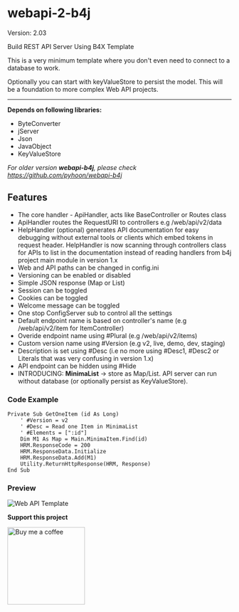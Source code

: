 # webapi-2-b4j

Version: 2.03

Build REST API Server Using B4X Template

This is a very minimum template where you don't even need to connect to a database to work.

Optionally you can start with keyValueStore to persist the model. This will be a foundation to more complex Web API projects.

---

**Depends on following libraries:** 
- ByteConverter
- jServer
- Json
- JavaObject
- KeyValueStore

*For older version **webapi-b4j**, please check https://github.com/pyhoon/webapi-b4j*

## Features
- The core handler - ApiHandler, acts like BaseController or Routes class
- ApiHandler routes the RequestURI to controllers e.g /web/api/v2/data
- HelpHandler (optional) generates API documentation for easy debugging without external tools or clients which embed tokens in request header. HelpHandler is now scanning through controllers class for APIs to list in the documentation instead of reading handlers from b4j project main module in version 1.x
- Web and API paths can be changed in config.ini
- Versioning can be enabled or disabled
- Simple JSON response (Map or List)
- Session can be toggled
- Cookies can be toggled
- Welcome message can be toggled
- One stop ConfigServer sub to control all the settings
- Default endpoint name is based on controller's name (e.g /web/api/v2/item for ItemController)
- Overide endpoint name using #Plural (e.g /web/api/v2/items)
- Custom version name using #Version (e.g v2, live, demo, dev, staging)
- Description is set using #Desc (i.e no more using #Desc1, #Desc2 or Literals that was very confusing in version 1.x)
- API endpoint can be hidden using #Hide
- INTRODUCING: **MinimaList** -> store as Map/List. API server can run without database (or optionally persist as KeyValueStore).

### Code Example
```basic
Private Sub GetOneItem (id As Long)
    ' #Version = v2
    ' #Desc = Read one Item in MinimaList
    ' #Elements = [":id"]
    Dim M1 As Map = Main.MinimaItem.Find(id)
    HRM.ResponseCode = 200
    HRM.ResponseData.Initialize
    HRM.ResponseData.Add(M1)
    Utility.ReturnHttpResponse(HRM, Response)
End Sub
```

### Preview
![Web API Template](https://raw.githubusercontent.com/pyhoon/webapi-2-b4j/main/Preview/Web%20API%20Template.png)

**Support this project**

<a href="https://paypal.me/aeric80/"><img src="https://cdn.buymeacoffee.com/buttons/default-orange.png" width="174" title="Buy me a coffee" /></a>
